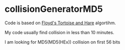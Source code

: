 # collisionGeneratorMD5

Code is based on [Floyd's Tortoise and Hare](https://en.wikipedia.org/wiki/Cycle_detection#Floyd's_Tortoise_and_Hare) algortihm.

My code usually find collision in less than 10 minutes. 

I am looking for MD5(MD5(HEx)) collision on first 56 bits